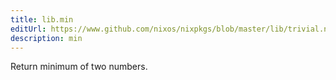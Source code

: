 ```yaml
---
title: lib.min
editUrl: https://www.github.com/nixos/nixpkgs/blob/master/lib/trivial.nix#L336C9
description: min
---
```


Return minimum of two numbers.
